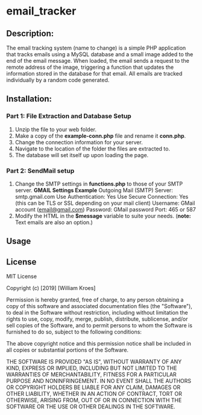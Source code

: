 # email_tracker

## Description:

The email tracking system (name to change) is a simple PHP application that tracks emails using a MySQL database and a small image added to the end of the email message. When loaded, the email sends a request to the remote address of the image, triggering a function that updates the information stored in the database for that email.  All emails are tracked individually by a random code generated. 

## Installation:

### Part 1: File Extraction and Database Setup
1. Unzip the file to your web folder. 
2. Make a copy of the **example-conn.php** file and rename it **conn.php**. 
3. Change the connection information for your server. 
4. Navigate to the location of the folder the files are extracted to. 
5. The database will set itself up upon loading the page. 

### Part 2:  SendMail setup
1. Change the SMTP settings in **functions.php** to those of your SMTP server. 
   **GMAIL Settings Example**
   Outgoing Mail (SMTP) Server: smtp.gmail.com
   Use Authentication: Yes
   Use Secure Connection: Yes (this can be TLS or SSL depending on your mail client)
   Username: GMail account (email@gmail.com)
   Password: GMail password
   Port: 465 or 587
2. Modify the HTML in the **$message** variable to suite your needs. (**note:** Text emails are also an option.)
   
## Usage

## License 
MIT License

Copyright (c) [2019] [William Kroes]

Permission is hereby granted, free of charge, to any person obtaining a copy
of this software and associated documentation files (the "Software"), to deal
in the Software without restriction, including without limitation the rights
to use, copy, modify, merge, publish, distribute, sublicense, and/or sell
copies of the Software, and to permit persons to whom the Software is
furnished to do so, subject to the following conditions:

The above copyright notice and this permission notice shall be included in all
copies or substantial portions of the Software.

THE SOFTWARE IS PROVIDED "AS IS", WITHOUT WARRANTY OF ANY KIND, EXPRESS OR
IMPLIED, INCLUDING BUT NOT LIMITED TO THE WARRANTIES OF MERCHANTABILITY,
FITNESS FOR A PARTICULAR PURPOSE AND NONINFRINGEMENT. IN NO EVENT SHALL THE
AUTHORS OR COPYRIGHT HOLDERS BE LIABLE FOR ANY CLAIM, DAMAGES OR OTHER
LIABILITY, WHETHER IN AN ACTION OF CONTRACT, TORT OR OTHERWISE, ARISING FROM,
OUT OF OR IN CONNECTION WITH THE SOFTWARE OR THE USE OR OTHER DEALINGS IN THE
SOFTWARE.
